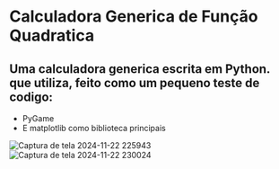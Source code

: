 # Calculadora Generica de Função Quadratica
## Uma calculadora generica escrita em Python. que utiliza, feito como um pequeno teste de codigo: 
- PyGame 
- E matplotlib como biblioteca principais

![Captura de tela 2024-11-22 225943](https://github.com/user-attachments/assets/37938e91-7efc-4bbc-8e6b-f35afc2cb02a)
![Captura de tela 2024-11-22 230024](https://github.com/user-attachments/assets/32a99f50-9e18-4f24-ba5b-24f6376f7784)
